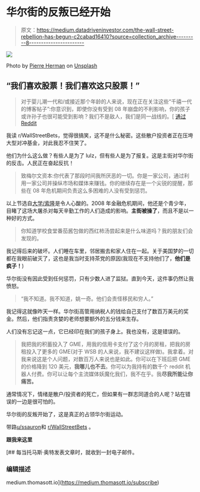 # 华尔街的反叛已经开始

> 原文：<https://medium.datadriveninvestor.com/the-wall-street-rebellion-has-begun-c2cabad16410?source=collection_archive---------8----------------------->

![](img/0042a4c31d9ce1b9d4e1743991c760cb.png)

Photo by [Pierre Herman](https://unsplash.com/@lepipotron?utm_source=medium&utm_medium=referral) on [Unsplash](https://unsplash.com?utm_source=medium&utm_medium=referral)

## “我们喜欢股票！我们喜欢这只股票！”

> 对于婴儿潮一代和/或接近那个年龄的人来说，现在正在关注这些“千禧一代的博客帖子”:你意识到，即使你没有受到 08 年崩盘的不利影响，你的孩子或许孙子也很可能受到影响？我们不是敌人，我们是同一战线的。[ [通过 Reddit](https://www.reddit.com/r/wallstreetbets/comments/l6omry/an_open_letter_to_melvin_capital_cnbc_boomers_and/)

我读 r/WallStreetBets，觉得很搞笑，这不是什么秘密。这些散户投资者正在压垮大型对冲基金，对此我忍不住笑了。

他们为什么这么做？有些人是为了 lulz，但有些人是为了报复。这是主街对华尔街的反击。人民正在奋起反抗！

> 致梅尔文资本:你代表了那段时间我所厌恶的一切。你是一家公司，通过利用一家公司并操纵市场和媒体来赚钱。你的继续存在是一个尖锐的提醒，那些在 08 年危机期间负责这么多困难的人没有受到惩罚。

以上节选自[大学/索隆](https://www.reddit.com/user/ssauronn/)是令人心酸的。2008 年金融危机期间，他还是个青少年，目睹了这场大屠杀对每天辛勤工作的人们造成的影响。**主街被操了**，而且不是以一种好的方式。

> 你知道学校食堂番茄酱包做的西红柿汤尝起来是什么味道吗？我的朋友们会发现的。

我记得后来的破坏。人们睡在车里，邻居搬去和家人住在一起。关于美国梦的一切都在我眼前破灭了，这也是我当时支持茶党的原因(我现在不支持他们了，**他们是疯子！**)

华尔街没有因此受到任何惩罚，只有少数人进了监狱。直到今天，这件事仍然让我愤怒。

> “我不知道。我不知道，姚一奇。他们会责怪移民和穷人。”

我记得这就像昨天一样。华尔街高管用纳税人的钱给自己支付了数百万美元的奖金。然后，他们指责贪婪的老师想要额外的五分钱来生存。

人们没有忘记这一点，它已经印在我们的孩子身上。我也没有，这是错误的。

> 我把我的积蓄投入了 GME，用我的信用卡支付了这个月的房租，把我的房租投入了更多的 GME(对于 WSB 的人来说，我不建议这样做)。我拿着。对我来说这是个人问题，对数百万人来说也是如此。你可以在下班后把 GME 的价格降到 120 美元，**我哪儿也不去**。你可以为我持有的数千个 reddit 机器人付费。你可以让每个主流媒体妖魔化我们，我不在乎。我**尽我所能让你痛苦。**

通常情况下，情绪是散户/投资者的死亡，但如果有一群志同道合的人呢？站在错误的一边是很可怕的。

华尔街的反叛开始了，这是真正的占领华尔街运动。

带路[u/ssauron](https://www.reddit.com/user/ssauronn/)和 [r/WallStreetBets](https://www.reddit.com/r/wallstreetbets/) 。

**跟我来这里**

[](https://medium.thomasott.io/subscribe) [## 每当托马斯·奥特发表文章时，就收到一封电子邮件。

### 编辑描述

medium.thomasott.io](https://medium.thomasott.io/subscribe)
